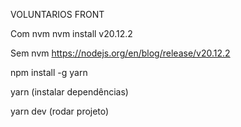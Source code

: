 VOLUNTARIOS FRONT

Com nvm
nvm install v20.12.2

Sem nvm
https://nodejs.org/en/blog/release/v20.12.2

npm install -g yarn

yarn (instalar dependências)

yarn dev (rodar projeto)